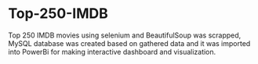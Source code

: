 # Top-250-IMDB
Top 250 IMDB movies using selenium and BeautifulSoup was scrapped, MySQL database was created based on gathered data and it was imported into PowerBi for making interactive dashboard and visualization.
